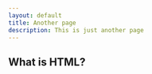 ```yaml
---
layout: default
title: Another page
description: This is just another page
---
```


## What is HTML?